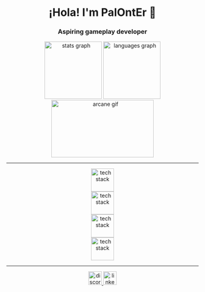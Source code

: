<h1 align="center">¡Hola! I'm PalOntEr 🫡</h1>
<h3 align="center">Aspiring gameplay developer</h3>

<div align="center">
  <img src="https://github-readme-stats.vercel.app/api?username=palonter&hide_title=false&hide_rank=false&show_icons=true&include_all_commits=true&count_private=true&disable_animations=false&theme=dracula&locale=en&hide_border=false" height="150" alt="stats graph"  />
  <img src="https://github-readme-stats.vercel.app/api/top-langs?username=palonter&locale=en&hide_title=false&layout=compact&card_width=320&langs_count=5&theme=dracula&hide_border=false" height="150" alt="languages graph"  />
</div>

<div align="center">
  <img align="center" height="150" width="268" src="https://c.tenor.com/6ct11rxCZyAAAAAC/jinx-arcane.gif" alt="arcane gif" />
</div>

<hr>

<div align="center">
  <img src="https://skillicons.dev/icons?i=html,nodejs,ts,threejs,tailwind,astro" height="60" alt="tech stack" />
</div>

<div align="center">
  <img src="https://skillicons.dev/icons?i=cpp,cs,unreal,unity,swift" height="60" alt="tech stack" />
</div>

<div align="center">
  <img src="https://skillicons.dev/icons?i=aws,googlecloud,firebase,azure" height="60" alt="tech stack" />
</div>

<div align="center">
  <img src="https://skillicons.dev/icons?i=mysql,mongo" height="60" alt="tech stack" />
</div>

<hr>

<div align="center">
  <a href="https://discordapp.com/users/palonter" target="_blank">
    <img src="https://img.shields.io/static/v1?message=Discord&logo=discord&label=&color=7289DA&logoColor=white&labelColor=&style=for-the-badge" height="35" alt="discord logo"  />
  </a>
  <a href="https://www.linkedin.com/in/mazp" target="_blank">
    <img src="https://img.shields.io/static/v1?message=LinkedIn&logo=linkedin&label=&color=0077B5&logoColor=white&labelColor=&style=for-the-badge" height="35" alt="linkedin logo"  />
  </a>
</div>
